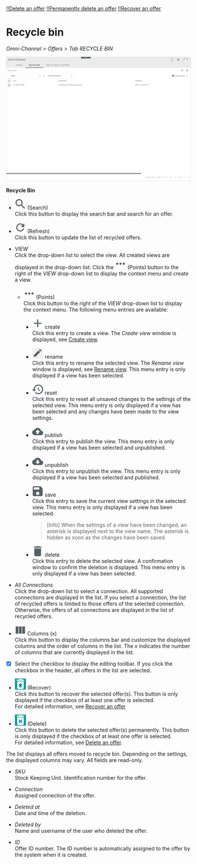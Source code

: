 [!!Delete an offer](../Operation/01_ManageOffers.md#delete-an-offer)
[!!Permanently delete an offer](../Operation/01_ManageOffers.md#permanently-delete-an-offer)
[!!Recover an offer](../Operation/01_ManageOffers.md#recover-an-offer)


# Recycle bin

*Omni-Channel > Offers > Tab RECYCLE BIN*

![Recycle bin](../../Assets/Screenshots/Channels/Offers/RecycleBin/RecycleBin.png "[Recycle bin]")

**Recycle Bin**

- ![Search](../../Assets/Icons/Search.png "[Search]") (Search)   
  Click this button to display the search bar and search for an offer.

- ![Refresh](../../Assets/Icons/Refresh01.png "[Refresh]") (Refresh)   
  Click this button to update the list of recycled offers.

- *VIEW*   
    Click the drop-down list to select the view. All created views are displayed in the drop-down list. Click the ![Points](../../Assets/Icons/Points01.png "[Points]") (Points) button to the right of the *VIEW* drop-down list to display the context menu and create a view.   

    - ![Points](../../Assets/Icons/Points01.png "[Points]") (Points)      
        Click this button to the right of the *VIEW* drop-down list to display the context menu. The following menu entries are available:

        - ![Create](../../Assets/Icons/Plus06.png "[Create]") create  
            Click this entry to create a view. The *Create view* window is displayed, see [Create view](#create-view).

        - ![Rename](../../Assets/Icons/Edit02.png "[Rename]") rename  
            Click this entry to rename the selected view. The *Rename view* window is displayed, see [Rename view](#rename-view). This menu entry is only displayed if a view has been selected.

        - ![Reset](../../Assets/Icons/Reset.png "[Reset]") reset  
            Click this entry to reset all unsaved changes to the settings of the selected view. This menu entry is only displayed if a view has been selected and any changes have been made to the view settings.

        - ![Publish](../../Assets/Icons/Publish.png "[Publish]") publish  
            Click this entry to publish the view. This menu entry is only displayed if a view has been selected and unpublished.

        - ![Unpublish](../../Assets/Icons/Unpublish.png "[Unpublish]") unpublish  
            Click this entry to unpublish the view. This menu entry is only displayed if a view has been selected and published.

        - ![Save](../../Assets/Icons/Save.png "[Save]") save  
            Click this entry to save the current view settings in the selected view. This menu entry is only displayed if a view has been selected.

            > [Info] When the settings of a view have been changed, an asterisk is displayed next to the view name. The asterisk is hidden as soon as the changes have been saved.

        - ![Delete](../../Assets/Icons/Trash01.png "[Delete]") delete  
            Click this entry to delete the selected view. A confirmation window to confirm the deletion is displayed. This menu entry is only displayed if a view has been selected.

- *All Connections*    
  Click the drop-down list to select a connection. All supported connections are displayed in the list. If you select a connection, the list of recycled offers is limited to those offers of the selected connection. Otherwise, the offers of all connections are displayed in the list of recycled offers.

- ![Columns](../../Assets/Icons/Columns.png "[Columns]") Columns (x)   
  Click this button to display the columns bar and customize the displayed columns and the order of columns in the list. The *x* indicates the number of columns that are currently displayed in the list.

- [x]     
  Select the checkbox to display the editing toolbar. If you click the checkbox in the header, all offers in the list are selected.

- ![Recover](../../Assets/Icons/Recover01.png "[Recover]") (Recover)   
  Click this button to recover the selected offer(s). This button is only displayed if the checkbox of at least one offer is selected.   
  For detailed information, see [Recover an offer](./01_ManageOffers.md#recover-an-offer)

- ![Delete](../../Assets/Icons/Trash09.png "[Delete]") (Delete)     
  Click this button to delete the selected offer(s) permanently. This button is only displayed if the checkbox of at least one offer is selected.   
  For detailed information, see [Delete an offer](../Operation/01_ManageOffers.md#delete-an-offer).

The list displays all offers moved to recycle bin. Depending on the settings, the displayed columns may vary. All fields are read-only. 

- *SKU*   
  Stock Keeping Unit. Identification number for the offer.  

- *Connection*   
  Assigned connection of the offer.

- *Deleted at*   
  Date and time of the deletion.

- *Deleted by*   
  Name and username of the user who deleted the offer.

- *ID*   
  Offer ID number. The ID number is automatically assigned to the offer by the system when it is created.
